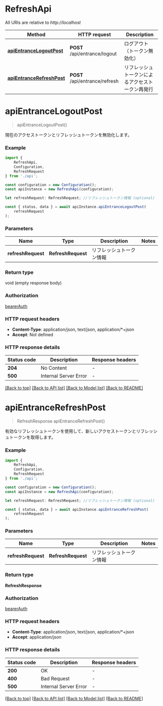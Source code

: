 # RefreshApi

All URIs are relative to *http://localhost*

|Method | HTTP request | Description|
|------------- | ------------- | -------------|
|[**apiEntranceLogoutPost**](#apientrancelogoutpost) | **POST** /api/entrance/logout | ログアウト（トークン無効化）|
|[**apiEntranceRefreshPost**](#apientrancerefreshpost) | **POST** /api/entrance/refresh | リフレッシュトークンによるアクセストークン再発行|

# **apiEntranceLogoutPost**
> apiEntranceLogoutPost()

現在のアクセストークンとリフレッシュトークンを無効化します。

### Example

```typescript
import {
    RefreshApi,
    Configuration,
    RefreshRequest
} from './api';

const configuration = new Configuration();
const apiInstance = new RefreshApi(configuration);

let refreshRequest: RefreshRequest; //リフレッシュトークン情報 (optional)

const { status, data } = await apiInstance.apiEntranceLogoutPost(
    refreshRequest
);
```

### Parameters

|Name | Type | Description  | Notes|
|------------- | ------------- | ------------- | -------------|
| **refreshRequest** | **RefreshRequest**| リフレッシュトークン情報 | |


### Return type

void (empty response body)

### Authorization

[bearerAuth](../README.md#bearerAuth)

### HTTP request headers

 - **Content-Type**: application/json, text/json, application/*+json
 - **Accept**: Not defined


### HTTP response details
| Status code | Description | Response headers |
|-------------|-------------|------------------|
|**204** | No Content |  -  |
|**500** | Internal Server Error |  -  |

[[Back to top]](#) [[Back to API list]](../README.md#documentation-for-api-endpoints) [[Back to Model list]](../README.md#documentation-for-models) [[Back to README]](../README.md)

# **apiEntranceRefreshPost**
> RefreshResponse apiEntranceRefreshPost()

有効なリフレッシュトークンを使用して、新しいアクセストークンとリフレッシュトークンを取得します。

### Example

```typescript
import {
    RefreshApi,
    Configuration,
    RefreshRequest
} from './api';

const configuration = new Configuration();
const apiInstance = new RefreshApi(configuration);

let refreshRequest: RefreshRequest; //リフレッシュトークン情報 (optional)

const { status, data } = await apiInstance.apiEntranceRefreshPost(
    refreshRequest
);
```

### Parameters

|Name | Type | Description  | Notes|
|------------- | ------------- | ------------- | -------------|
| **refreshRequest** | **RefreshRequest**| リフレッシュトークン情報 | |


### Return type

**RefreshResponse**

### Authorization

[bearerAuth](../README.md#bearerAuth)

### HTTP request headers

 - **Content-Type**: application/json, text/json, application/*+json
 - **Accept**: application/json


### HTTP response details
| Status code | Description | Response headers |
|-------------|-------------|------------------|
|**200** | OK |  -  |
|**400** | Bad Request |  -  |
|**500** | Internal Server Error |  -  |

[[Back to top]](#) [[Back to API list]](../README.md#documentation-for-api-endpoints) [[Back to Model list]](../README.md#documentation-for-models) [[Back to README]](../README.md)

